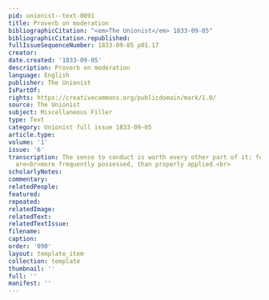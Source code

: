 ```yaml
---
pid: unionist--text-0091
title: Proverb on moderation
bibliographicCitation: "<em>The Unionist</em> 1833-09-05"
bibliographicCitation.republished: 
fullIssueSequenceNumber: 1833-09-05 p01.17
creator: 
date.created: '1833-09-05'
description: Proverb on moderation
language: English
publisher: The Unionist
IsPartOf: 
rights: https://creativecommons.org/publicdomain/mark/1.0/
source: The Unionist
subject: Miscellaneous Filler
type: Text
category: Unionist full issue 1833-09-05
article.type: 
volume: '1'
issue: '6'
transcription: The sense to conduct is worth every other part of it; for great abilities
  are<br>more frequently possessed, than properly applied.<br>
scholarlyNotes: 
commentary: 
relatedPeople: 
featured: 
repeated: 
relatedImage: 
relatedText: 
relatedTextIssue: 
filename: 
caption: 
order: '090'
layout: template_item
collection: template
thumbnail: ''
full: ''
manifest: ''
---
```

